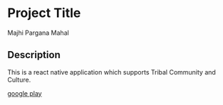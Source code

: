 # Project Title

Majhi Pargana Mahal

## Description

This is a react native application which supports Tribal Community and Culture.

[google play](https://play.google.com/store/apps/details?id=com.santhal.mpm)


